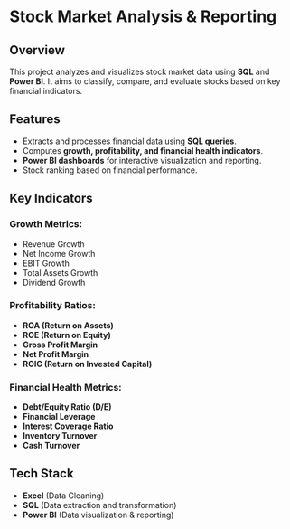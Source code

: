 # Stock Market Analysis & Reporting

## Overview
This project analyzes and visualizes stock market data using **SQL** and **Power BI**. It aims to classify, compare, and evaluate stocks based on key financial indicators.

## Features
- Extracts and processes financial data using **SQL queries**.
- Computes **growth, profitability, and financial health indicators**.
- **Power BI dashboards** for interactive visualization and reporting.
- Stock ranking based on financial performance.

## Key Indicators
### Growth Metrics:
- Revenue Growth
- Net Income Growth
- EBIT Growth
- Total Assets Growth
- Dividend Growth

### Profitability Ratios:
- **ROA (Return on Assets)**
- **ROE (Return on Equity)**
- **Gross Profit Margin**
- **Net Profit Margin**
- **ROIC (Return on Invested Capital)**

### Financial Health Metrics:
- **Debt/Equity Ratio (D/E)**
- **Financial Leverage**
- **Interest Coverage Ratio**
- **Inventory Turnover**
- **Cash Turnover**

## Tech Stack
- **Excel** (Data Cleaning)
- **SQL** (Data extraction and transformation)
- **Power BI** (Data visualization & reporting)

